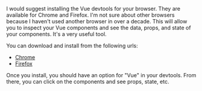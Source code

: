 I would suggest installing the Vue devtools for your browser. They are available for Chrome and Firefox. I'm not sure about other browsers because I haven't used another browser in over a decade. This will allow you to inspect your Vue components and see the data, props, and state of your components. It's a very useful tool.

You can download and install from the following urls:

- [Chrome](https://chromewebstore.google.com/detail/vuejs-devtools/nhdogjmejiglipccpnnnanhbledajbpd?hl=en)
- [Firefox](https://addons.mozilla.org/en-US/firefox/addon/vue-js-devtools/)

Once you install, you should have an option for "Vue" in your devtools. From there, you can click on the components and see props, state, etc.